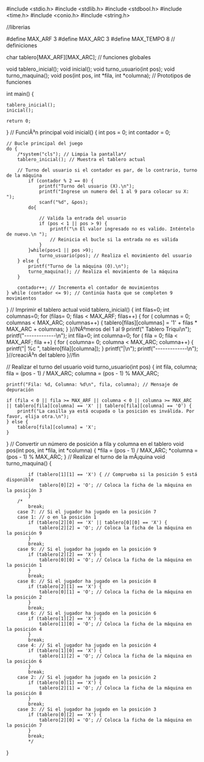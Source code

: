 #include <stdio.h>
#include <stdlib.h>
#include <stdbool.h>
#include <time.h>
#include <conio.h>
#include <string.h>

//librerias

#define MAX_ARF 3
#define MAX_ARC 3
#define MAX_TEMPO 8
// definiciones

char tablero[MAX_ARF][MAX_ARC];
// funciones globales



void tablero_inicial();
void inicial();
void turno_usuario(int pos);
void turno_maquina();
void pos(int pos, int *fila, int *columna);
// Prototipos de funciones

int main() {

	tablero_inicial();
	inicial();		    
    
    return 0;
}
// FunciÃ³n principal 
void inicial() {
    int pos = 0;
    int contador = 0;
    
    // Bucle principal del juego
    do {
        /*system("cls"); // Limpia la pantalla*/ 
        tablero_inicial(); // Muestra el tablero actual
        
        // Turno del usuario si el contador es par, de lo contrario, turno de la máquina
	        if (contador % 2 == 0) {
	            printf("Turno del usuario (X).\n");
	            printf("Ingrese un numero del 1 al 9 para colocar su X: ");
	            scanf("%d", &pos);
	        do{
				
	            // Valida la entrada del usuario
	            if (pos < 1 || pos > 9) {
	                printf("\n El valor ingresado no es valido. Inténtelo de nuevo.\n ");
	                // Reinicia el bucle si la entrada no es válida
	            }
	        }while(pos<1 || pos >9);
	            turno_usuario(pos); // Realiza el movimiento del usuario
        } else {
            printf("Turno de la máquina (O).\n");
            turno_maquina(); // Realiza el movimiento de la máquina
        }
        
        contador++; // Incrementa el contador de movimientos
    } while (contador <= 9); // Continúa hasta que se completen 9 movimientos
}
	// Imprimir el tablero actual
	void tablero_inicial() {
	    int filas=0;
		int columnas=0;
	    for (filas= 0; filas < MAX_ARF; filas++) {
	        for ( columnas = 0; columnas < MAX_ARC; columnas++) {
	            tablero[filas][columnas] = '1' + filas * MAX_ARC + columnas; 
	        }
	    }//NÃºmeros del 1 al 9 
		printf(" Tablero Triqui\n");
	    printf("-------------\n");
	    int fila=0;
		int columna=0;
	    for ( fila = 0; fila < MAX_ARF; fila ++) {
	        for ( columna= 0; columna < MAX_ARC; columna++) {
	            printf("| %c ", tablero[fila][columna]);
	        }
	        printf("|\n");
	        printf("-------------\n");
	    }//creaciÃ³n del tablero 
	}//fin

// Realizar el turno del usuario
void turno_usuario(int pos) {
    int fila, columna;
    fila = (pos - 1) / MAX_ARC;
    columna = (pos - 1) % MAX_ARC;
    
    printf("Fila: %d, Columna: %d\n", fila, columna); // Mensaje de depuración
    
    if (fila < 0 || fila >= MAX_ARF || columna < 0 || columna >= MAX_ARC || tablero[fila][columna] == 'X' || tablero[fila][columna] == 'O') {
        printf("La casilla ya está ocupada o la posición es inválida. Por favor, elija otra.\n");
    } else {
        tablero[fila][columna] = 'X';
    }
}
// Convertir un número de posición a fila y columna en el tablero
void pos(int pos, int *fila, int *columna) {
    *fila = (pos - 1) / MAX_ARC;
    *columna = (pos - 1) % MAX_ARC;
}
// Realizar el turno de la mÃ¡quina
void turno_maquina() {

            if (tablero[1][1] == 'X') { // Comprueba si la posición 5 está disponible
                tablero[0][2] = 'O'; // Coloca la ficha de la máquina en la posición 3
            }
        /*
            break;
        case 7: // Si el jugador ha jugado en la posición 7
        case 1: // o en la posición 1
            if (tablero[2][0] == 'X' || tablero[0][0] == 'X') {
                tablero[2][2] = 'O'; // Coloca la ficha de la máquina en la posición 9
            }
            break;
        case 9: // Si el jugador ha jugado en la posición 9
            if (tablero[2][2] == 'X') {
                tablero[0][0] = 'O'; // Coloca la ficha de la máquina en la posición 1
            }
            break;
        case 8: // Si el jugador ha jugado en la posición 8
            if (tablero[2][1] == 'X') {
                tablero[0][1] = 'O'; // Coloca la ficha de la máquina en la posición 2
            }
            break;
        case 6: // Si el jugador ha jugado en la posición 6
            if (tablero[1][2] == 'X') {
                tablero[1][0] = 'O'; // Coloca la ficha de la máquina en la posición 4
            }
            break;
        case 4: // Si el jugador ha jugado en la posición 4
            if (tablero[1][0] == 'X') {
                tablero[1][2] = 'O'; // Coloca la ficha de la máquina en la posición 6
            }
            break;
        case 2: // Si el jugador ha jugado en la posición 2
            if (tablero[0][1] == 'X') {
                tablero[2][1] = 'O'; // Coloca la ficha de la máquina en la posición 8
            }
            break;
        case 3: // Si el jugador ha jugado en la posición 3
            if (tablero[0][2] == 'X') {
                tablero[2][0] = 'O'; // Coloca la ficha de la máquina en la posición 7
            }
            break;
            */
    
}
